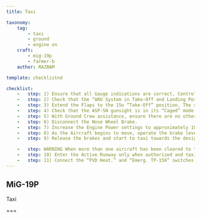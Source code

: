 ```yaml
---
title: Taxi

taxonomy:
    tag:
        - taxi
        - ground
        - engine on
    craft: 
        - mig-19p
        - farmer-b
    author: RAZBAM

template: checklistnd

checklist:
    -   step: 1) Ensure that all Gauge indications are correct, Control Boosters are selected On and the Stabilizer Mode Selector is set to Hydraulic Control, verify all System switches are set to the correct positions and the that the Cockpit is pressurized.
    -   step: 2) Check that the “ARU System in Take-Off and Landing Position” Lamp is illuminated.
    -   step: 3) Extend the Flaps to the 15o “Take-Off” position. The signal lamp “Flaps Deployed” will illuminate on the PPS-1 panel.
    -   step: 4) Check that the ASP-5N gunsight is in its “Caged” mode. Otherwise damage may occur to the sight mechanisms while taxiing due to the sensitivity of the Gyroscopes.
    -   step: 5) With Ground Crew assistance, ensure there are no other taxiing aircraft or obstacles nearby.
    -   step: 6) Disconnect the Nose Wheel Brake.
    -   step: 7) Increase the Engine Power settings to approximately 10,050 RPM.
    -   step: 8) As the Aircraft begins to move, operate the brake lever to check the Brakes for correct operation.
    -   step: 9) Release the brakes and start to taxi towards the designated Active Runway. Speed should be no more than 30 km/h.

    -   step: WARNING When more than one aircraft has been cleared to taxi to the Active Runway, maintain a separation distance between Aircraft of not less than 60 meters to avoid engine ingestion of debris and FOD dislodged from the ground by the jet efflux of the preceding aircraft.
    -   step: 10) Enter the Active Runway only when authorized and taxi straight for 10-15 meters to make sure the Aircraft is aligned with the center line.
    -   step: 11) Connect the “PVD Heat.” and “Emerg. TP-156” switches on the RH Side panel.<br />This will activate the heating of both Main and Standby Air Data Probes. This must be done on the runway and disconnected again immediately after landing to avoid Ground Crew injuries from contact with hot Air Data Probes.
---
```


## MiG-19P 
Taxi

===

